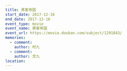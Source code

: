 ```yaml
---
title: 黑客帝国
start_date: 2017-12-16
end_date: 2017-12-16
event_type: movie
event_name: 黑客帝国
event_url: https://movie.douban.com/subject/1291843/
memories:
  - comment: 
    author: 时九
  - comment: 
    author: 念九  
location: 
---
```

